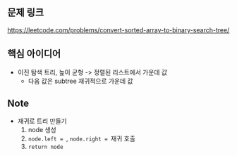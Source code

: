 ## 문제 링크
https://leetcode.com/problems/convert-sorted-array-to-binary-search-tree/

## 핵심 아이디어
- 이진 탐색 트리, 높이 균형 -> 정렬된 리스트에서 가운데 값
  - 다음 값은 subtree 재귀적으로 가운데 값

## Note
- 재귀로 트리 만들기
  1. node 생성
  2. `node.left = `, `node.right = `재귀 호출
  3. `return node`